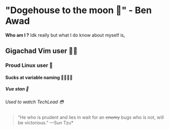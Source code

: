 # "Dogehouse to the moon 🚀" - Ben Awad

**Who am I ?** Idk really but what I do know about myself is,

## Gigachad Vim user 💪🏻

### Proud Linux user 🐧

#### Sucks at variable naming 🙂🙂🙂🙂

##### Vue stan 💾

###### Used to watch TechLead 😳

> “He who is prudent and lies in wait for an ~~enemy~~ bugs who is not, will be victorious.”
>                       ––Sun Tzu*
